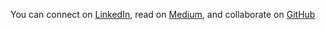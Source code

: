 You can connect on [LinkedIn](https://www.linkedin.com/in/bmvpereira/), read on [Medium](https://bmvmpereira.medium.com/), and collaborate on [GitHub](https://github.com/bmvmpereira)
